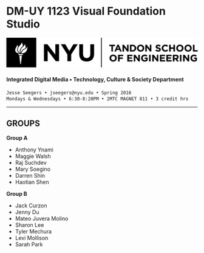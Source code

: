 # DM-UY 1123 Visual Foundation Studio

![NYU](nyu_soe_logo.png)
#### Integrated Digital Media • Technology, Culture & Society Department 

    Jesse Seegers • jseegers@nyu.edu • Spring 2016 
    Mondays & Wednesdays • 6:30-8:20PM • 2MTC MAGNET 811 • 3 credit hrs
---


## GROUPS

**Group A**

* Anthony Ynami
* Maggie Walsh
* Raj Suchdev
* Mary Soegino
* Darren Shin
* Haotian Shen

**Group B**

* Jack Curzon
* Jenny Du
* Mateo Juvera Molino
* Sharon Lee
* Tyler Mechura
* Levi Mollison
* Sarah Park

